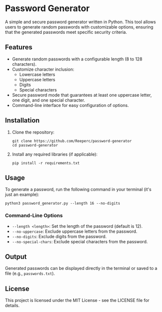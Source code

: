 # Password Generator

A simple and secure password generator written in Python. This tool allows users to generate random passwords with customizable options, ensuring that the generated passwords meet specific security criteria.

## Features

- Generate random passwords with a configurable length (8 to 128 characters).
- Customize character inclusion:
  - Lowercase letters
  - Uppercase letters
  - Digits
  - Special characters
- Secure password mode that guarantees at least one uppercase letter, one digit, and one special character.
- Command-line interface for easy configuration of options.

## Installation

1. Clone the repository:
   ```
   git clone https://github.com/Reeperc/password-generator
   cd password-generator
   ```

2. Install any required libraries (if applicable):
   ```
   pip install -r requirements.txt
   ```

## Usage

To generate a password, run the following command in your terminal (it's just an example):

```
python3 password_generator.py --length 16 --no-digits
```

### Command-Line Options

- `--length <length>`: Set the length of the password (default is 12).
- `--no-uppercase`: Exclude uppercase letters from the password.
- `--no-digits`: Exclude digits from the password.
- `--no-special-chars`: Exclude special characters from the password.

## Output

Generated passwords can be displayed directly in the terminal or saved to a file (e.g., `passwords.txt`).

## License

This project is licensed under the MIT License - see the LICENSE file for details.
